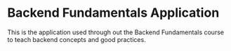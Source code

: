 # Backend Fundamentals Application

This is the application used through out the Backend Fundamentals course to teach backend concepts and good practices.

